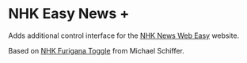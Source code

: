 # NHK Easy News +
Adds additional control interface for the [NHK News Web Easy](http://www.nhk.or.jp/news/easy/) website.

Based on [NHK Furigana Toggle](https://openuserjs.org/scripts/gingerbreadbot/NHK_Furigana_Toggle) from Michael Schiffer.
